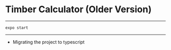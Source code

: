 # Timber Calculator (Older Version)
---

```
expo start
```
---
- Migrating the project to typescript